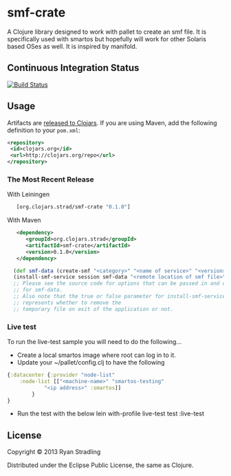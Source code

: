 # smf-crate

A Clojure library designed to work with pallet to create an smf file.  It is specifically used with smartos but hopefully will work for other Solaris based OSes as well.  It is inspired by manifold.

## Continuous Integration Status
[![Build Status](https://travis-ci.org/rstradling/smf-crate.png)](https://travis-ci.org/rstradling/smf-crate])

## Usage
Artifacts are [released to Clojars](https://clojars.org/strad/smf-crate).  If you are using Maven, add the following definition to your `pom.xml`:
```xml
<repository>
 <id>clojars.org</id>
 <url>http://clojars.org/repo</url>
</repository>
```

### The Most Recent Release
With Leiningen
```clojure
   [org.clojars.strad/smf-crate "0.1.0"]
```

With Maven
```xml
   <dependency>
      <groupId>org.clojars.strad</groupId>
      <artifactId>smf-crate</artifactId>
      <version>0.1.0</version>
   </dependency>
```

```clojure
  (def smf-data (create-smf "<category>" "<name of service>" "<version>" "run command" "user" "group"))
  (install-smf-service session smf-data "<remote location of smf file>" <true|false>) 
  ;; Please see the source code for options that can be passed in and overridden
  ;; for smf-data.
  ;; Also note that the true or false parameter for install-smf-service 
  ;; represents whether to remove the
  ;; temporary file on exit of the application or not.
```

### Live test
To run the live-test sample you will need to do the following...
* Create a local smartos image where root can log in to it.
* Update your ~/pallet/config.clj to have the following 

```clojure
{:datacenter {:provider "node-list"
	:node-list [["<machine-name>" "smartos-testing" 
			"<ip address>" :smartos]]
        }
}
```
* Run the test with the below
    lein with-profile live-test test :live-test


## License

Copyright © 2013 Ryan Stradling

Distributed under the Eclipse Public License, the same as Clojure.
